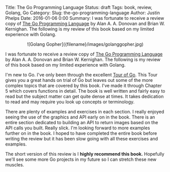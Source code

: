 Title: The Go Programming Language
Status: draft
Tags: book, review, Golang, Go
Category:
Slug: the-go-programming-language
Author: Justin Phelps
Date: 2016-01-06 0:00
Summary: I was fortunate to receive a review copy of [The Go Programming Language](http://www.amazon.com/Programming-Language-Addison-Wesley-Professional-Computing/dp/0134190440/) by Alan A. A. Donovan and Brian W. Kernighan. The following is my review of this book based on my limited experience with Golang.

<center>![Golang Gopher]({filename}/images/golanggopher.jpg)</center>

I was fortunate to receive a review copy of [The Go Programming Language](http://www.amazon.com/Programming-Language-Addison-Wesley-Professional-Computing/dp/0134190440/) by Alan A. A. Donovan and Brian W. Kernighan. The following is my review of this book based on my limited experience with Golang.

I'm new to Go. I've only been through the excellent [Tour of Go](https://tour.golang.org/welcome/1). This Tour gives you a great hands on trial of Go but leaves out some of the more complex topics that are covered by this book. I've made it through Chapter 5 which covers functions in detail. The book is well written and fairly easy to read but the subject matter can get quite dense at times. It takes dedication to read and may require you look up concepts or terminology.

There are plenty of examples and exercises in each section. I really enjoyed seeing the use of the graphics and API early on in the book. There is an entire section dedicated to building an API to return images based on the API calls you built. Really slick. I'm looking forward to more examples further on in the book. I hoped to have completed the entire book before writing the review but it has been slow going with all these exercises and examples.

The short version of this review is I **highly recommend this book.** Hopefully we'll see some more Go projects in my future so I can stretch these new muscles.
